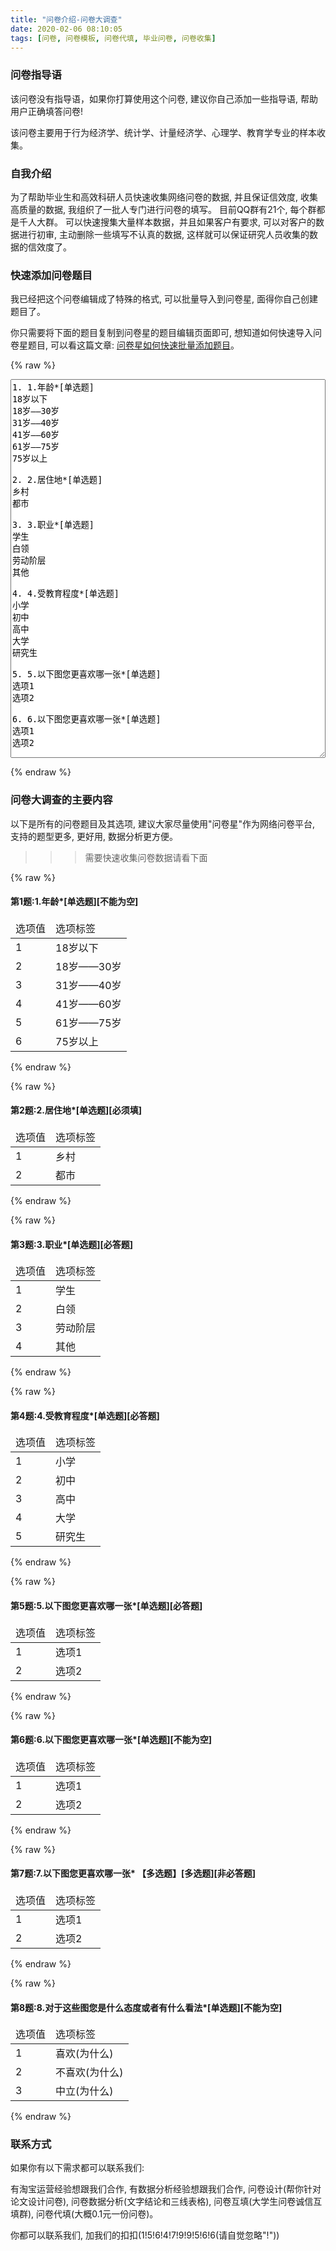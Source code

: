 ```yaml
---
title: "问卷介绍-问卷大调查"
date: 2020-02-06 08:10:05
tags: [问卷, 问卷模板, 问卷代填, 毕业问卷, 问卷收集]
---
```


### 问卷指导语

该问卷没有指导语，如果你打算使用这个问卷, 建议你自己添加一些指导语, 帮助用户正确填答问卷!

该问卷主要用于行为经济学、统计学、计量经济学、心理学、教育学专业的样本收集。

<!-- more -->


### 自我介绍

为了帮助毕业生和高效科研人员快速收集网络问卷的数据, 并且保证信效度, 收集高质量的数据, 我组织了一批人专门进行问卷的填写。
目前QQ群有21个, 每个群都是千人大群。 可以快速搜集大量样本数据，并且如果客户有要求, 可以对客户的数据进行初审, 
主动删除一些填写不认真的数据, 这样就可以保证研究人员收集的数据的信效度了。



### 快速添加问卷题目

我已经把这个问卷编辑成了特殊的格式, 可以批量导入到问卷星, 面得你自己创建题目了。

你只需要将下面的题目复制到问卷星的题目编辑页面即可, 想知道如何快速导入问卷星题目, 可以看这篇文章: [问卷星如何快速批量添加题目](https://mlln.cn/2019/06/01/%E9%97%AE%E5%8D%B7%E6%98%9F%E5%A6%82%E4%BD%95%E5%BF%AB%E9%80%9F%E6%B7%BB%E5%8A%A0%E6%89%B9%E9%87%8F%E9%A2%98%E7%9B%AE/index.html)。

{% raw %}
<textarea rows="40" style="width: 100%;">1. 1.年龄*[单选题]
18岁以下
18岁——30岁
31岁——40岁
41岁——60岁
61岁——75岁
75岁以上

2. 2.居住地*[单选题]
乡村
都市

3. 3.职业*[单选题]
学生
白领
劳动阶层
其他

4. 4.受教育程度*[单选题]
小学
初中
高中
大学
研究生

5. 5.以下图您更喜欢哪一张*[单选题]
选项1
选项2

6. 6.以下图您更喜欢哪一张*[单选题]
选项1
选项2

7. 7.以下图您更喜欢哪一张* 【多选题】[多选题]
选项1
选项2

8. 8.对于这些图您是什么态度或者有什么看法*[单选题]
喜欢(为什么)
不喜欢(为什么)
中立(为什么)</textarea>
{% endraw %}

### 问卷大调查的主要内容

以下是所有的问卷题目及其选项, 建议大家尽量使用"问卷星"作为网络问卷平台, 支持的题型更多, 更好用, 数据分析更方便。

>>> 需要快速收集问卷数据请看下面


{% raw %}
<div class="qitem">
<h4>第1题:1.年龄*[单选题][不能为空]</h4>

<table class="table">
<thead>
<tr><td>选项值</td><td>选项标签</td></tr>
</thead>
<tbody>
<tr><td>1</td><td>18岁以下</td></tr>
<tr><td>2</td><td>18岁——30岁</td></tr>
<tr><td>3</td><td>31岁——40岁</td></tr>
<tr><td>4</td><td>41岁——60岁</td></tr>
<tr><td>5</td><td>61岁——75岁</td></tr>
<tr><td>6</td><td>75岁以上</td></tr>
</tbody>
</table>

</div>
{% endraw %}


{% raw %}
<div class="qitem">
<h4>第2题:2.居住地*[单选题][必须填]</h4>

<table class="table">
<thead>
<tr><td>选项值</td><td>选项标签</td></tr>
</thead>
<tbody>
<tr><td>1</td><td>乡村</td></tr>
<tr><td>2</td><td>都市</td></tr>
</tbody>
</table>

</div>
{% endraw %}


{% raw %}
<div class="qitem">
<h4>第3题:3.职业*[单选题][必答题]</h4>

<table class="table">
<thead>
<tr><td>选项值</td><td>选项标签</td></tr>
</thead>
<tbody>
<tr><td>1</td><td>学生</td></tr>
<tr><td>2</td><td>白领</td></tr>
<tr><td>3</td><td>劳动阶层</td></tr>
<tr><td>4</td><td>其他</td></tr>
</tbody>
</table>

</div>
{% endraw %}


{% raw %}
<div class="qitem">
<h4>第4题:4.受教育程度*[单选题][必答题]</h4>

<table class="table">
<thead>
<tr><td>选项值</td><td>选项标签</td></tr>
</thead>
<tbody>
<tr><td>1</td><td>小学</td></tr>
<tr><td>2</td><td>初中</td></tr>
<tr><td>3</td><td>高中</td></tr>
<tr><td>4</td><td>大学</td></tr>
<tr><td>5</td><td>研究生</td></tr>
</tbody>
</table>

</div>
{% endraw %}


{% raw %}
<div class="qitem">
<h4>第5题:5.以下图您更喜欢哪一张*[单选题][必答题]</h4>

<table class="table">
<thead>
<tr><td>选项值</td><td>选项标签</td></tr>
</thead>
<tbody>
<tr><td>1</td><td>选项1</td></tr>
<tr><td>2</td><td>选项2</td></tr>
</tbody>
</table>

</div>
{% endraw %}


{% raw %}
<div class="qitem">
<h4>第6题:6.以下图您更喜欢哪一张*[单选题][不能为空]</h4>

<table class="table">
<thead>
<tr><td>选项值</td><td>选项标签</td></tr>
</thead>
<tbody>
<tr><td>1</td><td>选项1</td></tr>
<tr><td>2</td><td>选项2</td></tr>
</tbody>
</table>

</div>
{% endraw %}


{% raw %}
<div class="qitem">
<h4>第7题:7.以下图您更喜欢哪一张* 【多选题】[多选题][非必答题]</h4>

<table class="table">
<thead>
<tr><td>选项值</td><td>选项标签</td></tr>
</thead>
<tbody>
<tr><td>1</td><td>选项1</td></tr>
<tr><td>2</td><td>选项2</td></tr>
</tbody>
</table>

</div>
{% endraw %}


{% raw %}
<div class="qitem">
<h4>第8题:8.对于这些图您是什么态度或者有什么看法*[单选题][不能为空]</h4>

<table class="table">
<thead>
<tr><td>选项值</td><td>选项标签</td></tr>
</thead>
<tbody>
<tr><td>1</td><td>喜欢(为什么)</td></tr>
<tr><td>2</td><td>不喜欢(为什么)</td></tr>
<tr><td>3</td><td>中立(为什么)</td></tr>
</tbody>
</table>

</div>
{% endraw %}



<!-- ---
title: 心理教育医学的问卷免费下载
date: 2019-05-23 08:59:15
tags: [问卷星, 问卷网, 问卷下载, 问卷互填, 问卷设计, 问卷模板, 毕业问卷, 问卷数据分析, 问卷代填, ]
--- -->

### 联系方式
 
如果你有以下需求都可以联系我们:

有淘宝运营经验想跟我们合作, 有数据分析经验想跟我们合作, 问卷设计(帮你针对论文设计问卷), 问卷数据分析(文字结论和三线表格), 问卷互填(大学生问卷诚信互填群), 问卷代填(大概0.1元一份问卷)。

你都可以联系我们, 加我们的扣扣(1!5!6!4!7!9!9!5!6!6(请自觉忽略"!"))
